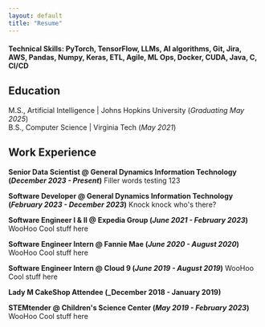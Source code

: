 ```yaml
---
layout: default
title: "Resume"
---
```

#### Technical Skills: PyTorch, TensorFlow, LLMs, AI algorithms, Git, Jira, AWS, Pandas, Numpy, Keras, ETL, Agile, ML Ops, Docker, CUDA, Java, C, CI/CD

## Education
M.S., Artificial Intelligence	| Johns Hopkins University (_Graduating May 2025_)	 			        		
B.S., Computer Science | Virginia Tech (_May 2021_)

## Work Experience
**Senior Data Scientist @ General Dynamics Information Technology (_December 2023 - Present_)**
Filler words
testing 123

**Software Developer @ General Dynamics Information Technology (_February 2023 - December 2023_)**
Knock knock
who's there?
  
**Software Engineer I & II @ Expedia Group (_June 2021 - February 2023_)**
WooHoo
Cool stuff here

**Software Engineer Intern @ Fannie Mae (_June 2020 - August 2020_)**
WooHoo
Cool stuff here

**Software Engineer Intern @ Cloud 9  (_June 2019 - August 2019_)**
WooHoo
Cool stuff here

**Lady M CakeShop Attendee (_December 2018 - January 2019)**

**STEMtender @ Children's Science Center (_May 2019  - February 2023_)**
WooHoo
Cool stuff here
  
